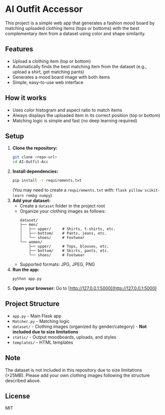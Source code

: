 # AI Outfit Accessor

This project is a simple web app that generates a fashion mood board by matching uploaded clothing items (tops or bottoms) with the best complementary item from a dataset using color and shape similarity.

## Features
- Upload a clothing item (top or bottom)
- Automatically finds the best matching item from the dataset (e.g., upload a shirt, get matching pants)
- Generates a mood board image with both items
- Simple, easy-to-use web interface

## How it works
- Uses color histogram and aspect ratio to match items
- Always displays the uploaded item in its correct position (top or bottom)
- Matching logic is simple and fast (no deep learning required)

## Setup
1. **Clone the repository:**
   ```bash
   git clone <repo-url>
   cd AI-Outfit-Acc
   ```
2. **Install dependencies:**
   ```bash
   pip install -r requirements.txt
   ```
   (You may need to create a `requirements.txt` with: `flask pillow scikit-learn rembg numpy`)
3. **Add your dataset:**
   - Create a `dataset` folder in the project root
   - Organize your clothing images as follows:
     ```
     dataset/
     ├── men/
     │   ├── upper/     # Shirts, t-shirts, etc.
     │   ├── bottom/    # Pants, jeans, etc.
     │   └── shoes/     # Footwear
     └── women/
         ├── upper/     # Tops, blouses, etc.
         ├── bottom/    # Skirts, pants, etc.
         └── shoes/     # Footwear
     ```
   - Supported formats: JPG, JPEG, PNG
4. **Run the app:**
   ```bash
   python app.py
   ```
5. **Open your browser:**
   Go to [http://127.0.0.1:5000](http://127.0.0.1:5000)

## Project Structure
- `app.py` - Main Flask app
- `Matcher.py` - Matching logic
- `dataset/` - Clothing images (organized by gender/category) - **Not included due to size limitations**
- `static/` - Output moodboards, uploads, and styles
- `templates/` - HTML templates

## Note
The dataset is not included in this repository due to size limitations (>25MB). Please add your own clothing images following the structure described above.

## License
MIT 
